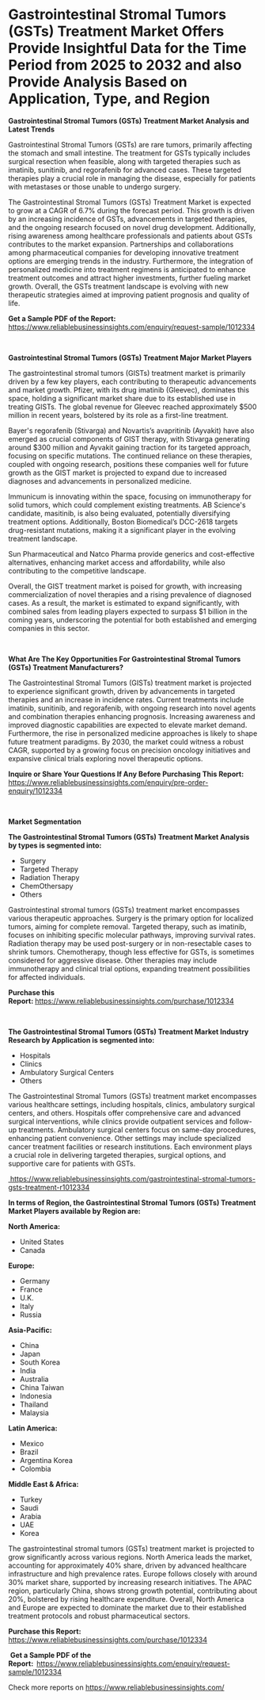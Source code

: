 <p><h1>Gastrointestinal Stromal Tumors (GSTs) Treatment Market Offers Provide Insightful Data for the Time Period from 2025 to 2032 and also Provide Analysis Based on Application, Type, and Region</h1></p><p><strong>Gastrointestinal Stromal Tumors (GSTs) Treatment Market Analysis and Latest Trends</strong></p>
<p><p>Gastrointestinal Stromal Tumors (GSTs) are rare tumors, primarily affecting the stomach and small intestine. The treatment for GSTs typically includes surgical resection when feasible, along with targeted therapies such as imatinib, sunitinib, and regorafenib for advanced cases. These targeted therapies play a crucial role in managing the disease, especially for patients with metastases or those unable to undergo surgery.</p><p>The Gastrointestinal Stromal Tumors (GSTs) Treatment Market is expected to grow at a CAGR of 6.7% during the forecast period. This growth is driven by an increasing incidence of GSTs, advancements in targeted therapies, and the ongoing research focused on novel drug development. Additionally, rising awareness among healthcare professionals and patients about GSTs contributes to the market expansion. Partnerships and collaborations among pharmaceutical companies for developing innovative treatment options are emerging trends in the industry. Furthermore, the integration of personalized medicine into treatment regimens is anticipated to enhance treatment outcomes and attract higher investments, further fueling market growth. Overall, the GSTs treatment landscape is evolving with new therapeutic strategies aimed at improving patient prognosis and quality of life.</p></p>
<p><strong>Get a Sample PDF of the Report:&nbsp;</strong> <a href="https://www.reliablebusinessinsights.com/enquiry/request-sample/1012334?utm_campaign=2283&utm_medium=2&utm_source=Github&utm_content=ia&utm_term=03032025&utm_id=gastrointestinal-stromal-tumors-gsts-treatment">https://www.reliablebusinessinsights.com/enquiry/request-sample/1012334</a></p>
<p>&nbsp;</p>
<p><strong>Gastrointestinal Stromal Tumors (GSTs) Treatment Major Market Players</strong></p>
<p><p>The gastrointestinal stromal tumors (GISTs) treatment market is primarily driven by a few key players, each contributing to therapeutic advancements and market growth. Pfizer, with its drug imatinib (Gleevec), dominates this space, holding a significant market share due to its established use in treating GISTs. The global revenue for Gleevec reached approximately $500 million in recent years, bolstered by its role as a first-line treatment.</p><p>Bayer's regorafenib (Stivarga) and Novartis’s avapritinib (Ayvakit) have also emerged as crucial components of GIST therapy, with Stivarga generating around $300 million and Ayvakit gaining traction for its targeted approach, focusing on specific mutations. The continued reliance on these therapies, coupled with ongoing research, positions these companies well for future growth as the GIST market is projected to expand due to increased diagnoses and advancements in personalized medicine.</p><p>Immunicum is innovating within the space, focusing on immunotherapy for solid tumors, which could complement existing treatments. AB Science's candidate, masitinib, is also being evaluated, potentially diversifying treatment options. Additionally, Boston Biomedical’s DCC-2618 targets drug-resistant mutations, making it a significant player in the evolving treatment landscape.</p><p>Sun Pharmaceutical and Natco Pharma provide generics and cost-effective alternatives, enhancing market access and affordability, while also contributing to the competitive landscape.</p><p>Overall, the GIST treatment market is poised for growth, with increasing commercialization of novel therapies and a rising prevalence of diagnosed cases. As a result, the market is estimated to expand significantly, with combined sales from leading players expected to surpass $1 billion in the coming years, underscoring the potential for both established and emerging companies in this sector.</p></p>
<p>&nbsp;</p>
<p><strong>What Are The Key Opportunities For Gastrointestinal Stromal Tumors (GSTs) Treatment Manufacturers?</strong></p>
<p><p>The Gastrointestinal Stromal Tumors (GISTs) treatment market is projected to experience significant growth, driven by advancements in targeted therapies and an increase in incidence rates. Current treatments include imatinib, sunitinib, and regorafenib, with ongoing research into novel agents and combination therapies enhancing prognosis. Increasing awareness and improved diagnostic capabilities are expected to elevate market demand. Furthermore, the rise in personalized medicine approaches is likely to shape future treatment paradigms. By 2030, the market could witness a robust CAGR, supported by a growing focus on precision oncology initiatives and expansive clinical trials exploring novel therapeutic options.</p></p>
<p><strong>Inquire or Share Your Questions If Any Before Purchasing This Report:</strong> <a href="https://www.reliablebusinessinsights.com/enquiry/pre-order-enquiry/1012334?utm_campaign=2283&utm_medium=2&utm_source=Github&utm_content=ia&utm_term=03032025&utm_id=gastrointestinal-stromal-tumors-gsts-treatment">https://www.reliablebusinessinsights.com/enquiry/pre-order-enquiry/1012334</a></p>
<p>&nbsp;</p>
<p><strong>Market Segmentation</strong></p>
<p><strong>The Gastrointestinal Stromal Tumors (GSTs) Treatment Market Analysis by types is segmented into:</strong></p>
<p><ul><li>Surgery</li><li>Targeted Therapy</li><li>Radiation Therapy</li><li>ChemOthersapy</li><li>Others</li></ul></p>
<p><p>Gastrointestinal stromal tumors (GSTs) treatment market encompasses various therapeutic approaches. Surgery is the primary option for localized tumors, aiming for complete removal. Targeted therapy, such as imatinib, focuses on inhibiting specific molecular pathways, improving survival rates. Radiation therapy may be used post-surgery or in non-resectable cases to shrink tumors. Chemotherapy, though less effective for GSTs, is sometimes considered for aggressive disease. Other therapies may include immunotherapy and clinical trial options, expanding treatment possibilities for affected individuals.</p></p>
<p><strong>Purchase this Report:&nbsp;</strong><a href="https://www.reliablebusinessinsights.com/purchase/1012334?utm_campaign=2283&utm_medium=2&utm_source=Github&utm_content=ia&utm_term=03032025&utm_id=gastrointestinal-stromal-tumors-gsts-treatment">https://www.reliablebusinessinsights.com/purchase/1012334</a></p>
<p>&nbsp;</p>
<p><strong>The Gastrointestinal Stromal Tumors (GSTs) Treatment Market Industry Research by Application is segmented into:</strong></p>
<p><ul><li>Hospitals</li><li>Clinics</li><li>Ambulatory Surgical Centers</li><li>Others</li></ul></p>
<p><p>The Gastrointestinal Stromal Tumors (GSTs) treatment market encompasses various healthcare settings, including hospitals, clinics, ambulatory surgical centers, and others. Hospitals offer comprehensive care and advanced surgical interventions, while clinics provide outpatient services and follow-up treatments. Ambulatory surgical centers focus on same-day procedures, enhancing patient convenience. Other settings may include specialized cancer treatment facilities or research institutions. Each environment plays a crucial role in delivering targeted therapies, surgical options, and supportive care for patients with GSTs.</p></p>
<p><a href="https://www.reliablebusinessinsights.com/gastrointestinal-stromal-tumors-gsts-treatment-r1012334?utm_campaign=2283&utm_medium=2&utm_source=Github&utm_content=ia&utm_term=03032025&utm_id=gastrointestinal-stromal-tumors-gsts-treatment">&nbsp;https://www.reliablebusinessinsights.com/gastrointestinal-stromal-tumors-gsts-treatment-r1012334</a></p>
<p><strong>In terms of Region, the Gastrointestinal Stromal Tumors (GSTs) Treatment Market Players available by Region are:</strong></p>
<p>
    <p> <strong> North America: </strong>
        <ul>
            <li>United States</li>
            <li>Canada</li>
        </ul>
        </p> 
    <p> <strong> Europe: </strong>
        <ul>
            <li>Germany</li>
            <li>France</li>
            <li>U.K.</li>
            <li>Italy</li>
            <li>Russia</li>
        </ul>
        </p> 
    <p> <strong> Asia-Pacific: </strong>
        <ul>
            <li>China</li>
            <li>Japan</li>
            <li>South Korea</li>
            <li>India</li>
            <li>Australia</li>
            <li>China Taiwan</li>
            <li>Indonesia</li>
            <li>Thailand</li>
            <li>Malaysia</li>
        </ul>
        </p> 
    <p> <strong> Latin America: </strong>
        <ul>
            <li>Mexico</li>
            <li>Brazil</li>
            <li>Argentina Korea</li>
            <li>Colombia</li>
        </ul>
        </p> 
    <p> <strong> Middle East & Africa: </strong>
        <ul>
            <li>Turkey</li>
            <li>Saudi</li>
            <li>Arabia</li>
            <li>UAE</li>
            <li>Korea</li>
        </ul>
    </p>
    </p>
<p><p>The gastrointestinal stromal tumors (GSTs) treatment market is projected to grow significantly across various regions. North America leads the market, accounting for approximately 40% share, driven by advanced healthcare infrastructure and high prevalence rates. Europe follows closely with around 30% market share, supported by increasing research initiatives. The APAC region, particularly China, shows strong growth potential, contributing about 20%, bolstered by rising healthcare expenditure. Overall, North America and Europe are expected to dominate the market due to their established treatment protocols and robust pharmaceutical sectors.</p></p>
<p><strong>Purchase this Report: </strong><a href="https://www.reliablebusinessinsights.com/purchase/1012334?utm_campaign=2283&utm_medium=2&utm_source=Github&utm_content=ia&utm_term=03032025&utm_id=gastrointestinal-stromal-tumors-gsts-treatment">https://www.reliablebusinessinsights.com/purchase/1012334</a></p>
<p>&nbsp;<strong>Get a Sample PDF of the Report:&nbsp;&nbsp;</strong><a href="https://www.reliablebusinessinsights.com/enquiry/request-sample/1012334?utm_campaign=2283&utm_medium=2&utm_source=Github&utm_content=ia&utm_term=03032025&utm_id=gastrointestinal-stromal-tumors-gsts-treatment">https://www.reliablebusinessinsights.com/enquiry/request-sample/1012334</a></p>
<p><strong></strong></p>
<p>Check more reports on <a href="https://www.reliablebusinessinsights.com/?utm_campaign=2283&utm_medium=2&utm_source=Github&utm_content=ia&utm_term=03032025&utm_id=gastrointestinal-stromal-tumors-gsts-treatment">https://www.reliablebusinessinsights.com/</a></p>